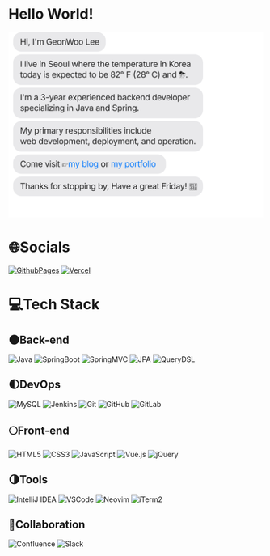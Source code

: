 # Hello World!
![](https://github.com/thisiswoo/thisiswoo/blob/master/chat.svg)

# 🌐Socials
[![GithubPages](https://img.shields.io/badge/GithubPages(Blog)-222222?logo=githubpages&logoColor=white)](https://thisiswoo.github.io/)
[![Vercel](https://img.shields.io/badge/Vercel(Portfolio)-000000?logo=vercel&logoColor=white)](https://thisiswoo.vercel.app/) 

# 💻Tech Stack
## 🌑Back-end

![Java](https://img.shields.io/badge/Java-007396?logo=Java&logoColor=white) ![SpringBoot](https://img.shields.io/badge/SpringBoot-6DB33F?logo=springboot&logoColor=white) ![SpringMVC](https://img.shields.io/badge/SpringMVC-6DB33F?logo=spring&logoColor=white) ![JPA](https://img.shields.io/badge/JPA-BDAD79?logo=jpa&logoColor=white) ![QueryDSL](https://img.shields.io/badge/Querydsl-0188D4?logo=querydsl&logoColor=white) 

## 🌓DevOps
![MySQL](https://img.shields.io/badge/MySQL-4479A1?logo=mysql&logoColor=white) ![Jenkins](https://img.shields.io/badge/Jenkins-D24939?logo=jenkins&logoColor=white) ![Git](https://img.shields.io/badge/Git-F05032?logo=git&logoColor=white) ![GitHub](https://img.shields.io/badge/GitHub-181717?logo=github&logoColor=white) ![GitLab](https://img.shields.io/badge/GitLab-FC6D26?logo=gitlab&logoColor=white)

## 🌕Front-end
![HTML5](https://img.shields.io/badge/HTML5-E34F26?logo=html5&logoColor=white) ![CSS3](https://img.shields.io/badge/CSS3-1572B6?logo=css3&logoColor=white) ![JavaScript](https://img.shields.io/badge/JavaScript-F7DF1E?logo=javascript&logoColor=white) ![Vue.js](https://img.shields.io/badge/Vue.js-4FC08D?logo=vuedotjs&logoColor=white) ![jQuery](https://img.shields.io/badge/jQuery-0769AD?logo=jquery&logoColor=white)

## 🌗Tools
![IntelliJ IDEA](https://img.shields.io/badge/IntelliJIDEA-000000?logo=intellijidea&logoColor=white) ![VSCode](https://img.shields.io/badge/VSCode-007ACC?logo=visualstudiocode&logoColor=white) ![Neovim](https://img.shields.io/badge/Neovim-57A143?logo=neovim&logoColor=white) ![iTerm2](https://img.shields.io/badge/iTerm2-000000?logo=iterm2&logoColor=white) 

## 🌌Collaboration
![Confluence](https://img.shields.io/badge/Confluence-172B4D?logo=confluence&logoColor=white) ![Slack](https://img.shields.io/badge/Slack-4A154B?logo=slack&logoColor=white) 
